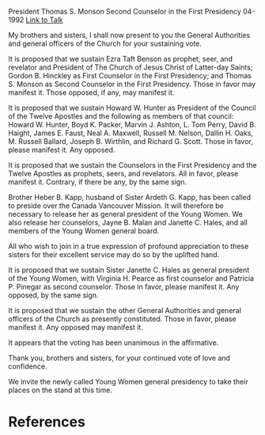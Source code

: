 President Thomas S. Monson
Second Counselor in the First Presidency
04-1992
[Link to Talk](https://www.churchofjesuschrist.org/study/general-conference/1992/04/the-sustaining-of-church-officers?lang=eng)

My brothers and sisters, I shall now present to you the General Authorities and general officers of the Church for your sustaining vote.

It is proposed that we sustain Ezra Taft Benson as prophet, seer, and revelator and President of The Church of Jesus Christ of Latter-day Saints; Gordon B. Hinckley as First Counselor in the First Presidency; and Thomas S. Monson as Second Counselor in the First Presidency. Those in favor may manifest it. Those opposed, if any, may manifest it.

It is proposed that we sustain Howard W. Hunter as President of the Council of the Twelve Apostles and the following as members of that council: Howard W. Hunter, Boyd K. Packer, Marvin J. Ashton, L. Tom Perry, David B. Haight, James E. Faust, Neal A. Maxwell, Russell M. Nelson, Dallin H. Oaks, M. Russell Ballard, Joseph B. Wirthlin, and Richard G. Scott. Those in favor, please manifest it. Any opposed.

It is proposed that we sustain the Counselors in the First Presidency and the Twelve Apostles as prophets, seers, and revelators. All in favor, please manifest it. Contrary, if there be any, by the same sign.

Brother Heber B. Kapp, husband of Sister Ardeth G. Kapp, has been called to preside over the Canada Vancouver Mission. It will therefore be necessary to release her as general president of the Young Women. We also release her counselors, Jayne B. Malan and Janette C. Hales, and all members of the Young Women general board.

All who wish to join in a true expression of profound appreciation to these sisters for their excellent service may do so by the uplifted hand.

It is proposed that we sustain Sister Janette C. Hales as general president of the Young Women, with Virginia H. Pearce as first counselor and Patricia P. Pinegar as second counselor. Those in favor, please manifest it. Any opposed, by the same sign.

It is proposed that we sustain the other General Authorities and general officers of the Church as presently constituted. Those in favor, please manifest it. Any opposed may manifest it.

It appears that the voting has been unanimous in the affirmative.

Thank you, brothers and sisters, for your continued vote of love and confidence.

We invite the newly called Young Women general presidency to take their places on the stand at this time.

# References
